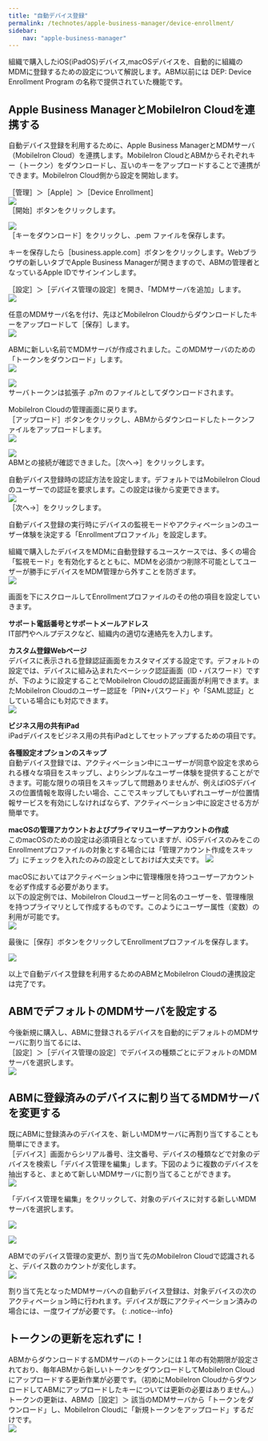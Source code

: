 ```yaml
---
title: "自動デバイス登録"
permalink: /technotes/apple-business-manager/device-enrollment/
sidebar:
    nav: "apple-business-manager"
---
```


組織で購入したiOS(iPadOS)デバイス,macOSデバイスを、自動的に組織のMDMに登録するための設定について解説します。ABM以前には DEP: Device Enrollment Program の名称で提供されていた機能です。

## Apple Business ManagerとMobileIron Cloudを連携する

自動デバイス登録を利用するために、Apple Business ManagerとMDMサーバ（MobileIron Cloud）を連携します。MobileIron CloudとABMからそれぞれキー（トークン）をダウンロードし、互いのキーをアップロードすることで連携ができます。MobileIron Cloud側から設定を開始します。

［管理］＞［Apple］＞［Device Enrollment］  
![](/assets/technotes/apple-business-manager/95CA68C7-8F18-4B14-A101-533E2B0916D1.png)  
［開始］ボタンをクリックします。  

![](/assets/technotes/apple-business-manager/5D374610-2BE9-4ABD-8C38-363268D84851.png)  
［キーをダウンロード］をクリックし、.pem ファイルを保存します。

キーを保存したら［business.apple.com］ボタンをクリックします。Webブラウザの新しいタブでApple Business Managerが開きますので、ABMの管理者となっているApple IDでサインインします。

［設定］＞［デバイス管理の設定］を開き、「MDMサーバを追加」します。  
![](/assets/technotes/apple-business-manager/6B2EAD99-1BCB-449E-9BE9-10F3DDFEA38B.png)  

任意のMDMサーバ名を付け、先ほどMobileIron Cloudからダウンロードしたキーをアップロードして［保存］します。  
![](/assets/technotes/apple-business-manager/6E053FF5-8A36-4A30-9875-97E7D441763E.png)  

ABMに新しい名前でMDMサーバが作成されました。このMDMサーバのための「トークンをダウンロード」します。  
![](/assets/technotes/apple-business-manager/178AB39E-BDF8-4C8C-870B-CEE2C3ECD955.png)  

![](/assets/technotes/apple-business-manager/CE0B7942-7085-4535-AB63-1593E2733891.png)  
サーバトークンは拡張子 .p7m のファイルとしてダウンロードされます。  

MobileIron Cloudの管理画面に戻ります。  
［アップロード］ボタンをクリックし、ABMからダウンロードしたトークンファイルをアップロードします。  
![](/assets/technotes/apple-business-manager/5817F97C-4972-4FA2-AE0D-E5D11ECED4CD.png)  

![](/assets/technotes/apple-business-manager/015326E0-8522-4685-AF6F-57ED77EB8B33.png)  
ABMとの接続が確認できました。［次へ→］をクリックします。

自動デバイス登録時の認証方法を設定します。デフォルトではMobileIron Cloudのユーザーでの認証を要求します。この設定は後から変更できます。  
![](/assets/technotes/apple-business-manager/07EDD385-1976-450D-B252-E92232D86A83.png)  
［次へ→］をクリックします。

自動デバイス登録の実行時にデバイスの監視モードやアクティベーションのユーザー体験を決定する「Enrollmentプロファイル」を設定します。  

組織で購入したデバイスをMDMに自動登録するユースケースでは、多くの場合「監視モード」を有効化するとともに、MDMを必須かつ削除不可能としてユーザーが勝手にデバイスをMDM管理から外すことを防ぎます。  
![](/assets/technotes/apple-business-manager/81207AFE-C4C1-4014-81E3-BB86A44B1AD2.png)  

画面を下にスクロールしてEnrollmentプロファイルのその他の項目を設定していきます。

**サポート電話番号とサポートメールアドレス**  
IT部門やヘルプデスクなど、組織内の適切な連絡先を入力します。

**カスタム登録Webページ**  
デバイスに表示される登録認証画面をカスタマイズする設定です。デフォルトの設定では、デバイスに組み込まれたベーシック認証画面（ID・パスワード）ですが、下のように設定することでMobileIron Cloudの認証画面が利用できます。またMobileIron Cloudのユーザー認証を「PIN+パスワード」や「SAML認証」としている場合にも対応できます。  
![](/assets/technotes/apple-business-manager/05EA1872-7E9B-4693-934E-6AE29027C039.png)

**ビジネス用の共有iPad**  
iPadデバイスをビジネス用の共有iPadとしてセットアップするための項目です。

**各種設定オプションのスキップ**  
自動デバイス登録では、アクティベーション中にユーザーが同意や設定を求められる様々な項目をスキップし、よりシンプルなユーザー体験を提供することができます。可能な限りの項目をスキップして問題ありませんが、例えばiOSデバイスの位置情報を取得したい場合、ここでスキップしてもいずれユーザーが位置情報サービスを有効にしなければならず、アクティベーション中に設定させる方が簡単です。

**macOSの管理アカウントおよびプライマリユーザーアカウントの作成**  
このmacOSのための設定は必須項目となっていますが、iOSデバイスのみをこのEnrollmentプロファイルの対象とする場合には「管理アカウント作成をスキップ」にチェックを入れたのみの設定としておけば大丈夫です。
![](/assets/technotes/apple-business-manager/597FD2D7-B187-4D52-83E4-05AFB241E31A.png)

macOSにおいてはアクティベーション中に管理権限を持つユーザーアカウントを必ず作成する必要があります。  
以下の設定例では、MobileIron Cloudユーザーと同名のユーザーを、管理権限を持つプライマリとして作成するものです。このようにユーザー属性（変数）の利用が可能です。  
![](/assets/technotes/apple-business-manager/A9A402E6-93D3-43B2-AE17-8D13C930F4A9.png)

最後に［保存］ボタンをクリックしてEnrollmentプロファイルを保存します。

![](/assets/technotes/apple-business-manager/6A88E0FD-28AA-4AF3-9182-23D82AF71FC4.png)

以上で自動デバイス登録を利用するためのABMとMobileIron Cloudの連携設定は完了です。


## ABMでデフォルトのMDMサーバを設定する

今後新規に購入し、ABMに登録されるデバイスを自動的にデフォルトのMDMサーバに割り当てるには、  
［設定］＞［デバイス管理の設定］でデバイスの種類ごとにデフォルトのMDMサーバを選択します。  
![](/assets/technotes/apple-business-manager/E0BE26AC-0360-4E0F-BB15-816E8CF1FEBF.png)  

## ABMに登録済みのデバイスに割り当てるMDMサーバを変更する

既にABMに登録済みのデバイスを、新しいMDMサーバに再割り当てすることも簡単にできます。  
［デバイス］画面からシリアル番号、注文番号、デバイスの種類などで対象のデバイスを検索し「デバイス管理を編集」します。下図のように複数のデバイスを抽出すると、まとめて新しいMDMサーバに割り当てることができます。  
![](/assets/technotes/apple-business-manager/8040F4D6-2050-4F3D-919E-5CF8929649B3.png)

「デバイス管理を編集」をクリックして、対象のデバイスに対する新しいMDMサーバを選択します。

![](/assets/technotes/apple-business-manager/2609DA78-FFE7-487C-B4E0-61A38ECB1EE8.png)  

![](/assets/technotes/apple-business-manager/EDB5300C-AC67-4F73-A169-64359A6CEEBC.png)

ABMでのデバイス管理の変更が、割り当て先のMobileIron Cloudで認識されると、デバイス数のカウントが変化します。  
![](/assets/technotes/apple-business-manager/8DCCBEAC-6EA6-490D-A310-13543439C8CB.png)

割り当て先となったMDMサーバへの自動デバイス登録は、対象デバイスの次のアクティベーション時に行われます。デバイスが既にアクティベーション済みの場合には、一度ワイプが必要です。
{: .notice--info}

## トークンの更新を忘れずに！

ABMからダウンロードするMDMサーバのトークンには１年の有効期限が設定されており、毎年ABMから新しいトークンをダウンロードしてMobileIron Cloudにアップロードする更新作業が必要です。（初めにMobileIron CloudからダウンロードしてABMにアップロードしたキーについては更新の必要はありません。）  
トークンの更新は、ABMの［設定］＞ 該当のMDMサーバから「トークンをダウンロード」し、MobileIron Cloudに「新規トークンをアップロード」するだけです。  
![](/assets/technotes/apple-business-manager/E9BA523F-A080-481E-B884-AB8FCCEC0808.png)
